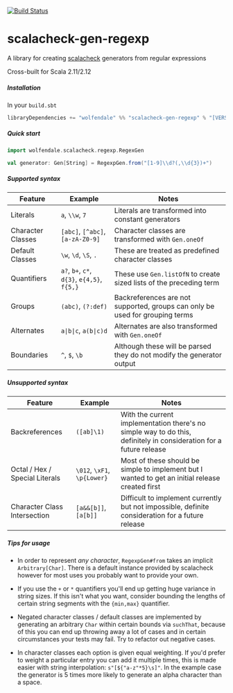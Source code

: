 [![Build Status](https://travis-ci.org/wolfendale/scalacheck-gen-regexp.svg?branch=master)](https://travis-ci.org/wolfendale/scalacheck-gen-regexp)

# scalacheck-gen-regexp

A library for creating [scalacheck](https://www.scalacheck.org/) generators from regular expressions

Cross-built for Scala 2.11/2.12

##### Installation

In your `build.sbt`
```scala
libraryDependencies += "wolfendale" %% "scalacheck-gen-regexp" % "[VERSION]"
```

##### Quick start

```scala
import wolfendale.scalacheck.regexp.RegexGen

val generator: Gen[String] = RegexpGen.from("[1-9]\\d?(,\\d{3})+")
```

##### Supported syntax

| Feature           | Example                                     | Notes                                                                        |
|-------------------|---------------------------------------------|------------------------------------------------------------------------------|
| Literals          | `a`, `\\w`, `7`                             | Literals are transformed into constant generators                            |
| Character Classes | `[abc]`, `[^abc]`, `[a-zA-Z0-9]`            | Character classes are transformed with `Gen.oneOf`                           |
| Default Classes   | `\w`, `\d`, `\S`, `.`                       | These are treated as predefined character classes                            |
| Quantifiers       | `a?`, `b+`, `c*`, `d{3}`, `e{4,5}`, `f{5,}` | These use `Gen.listOfN` to create sized lists of the preceding term          |
| Groups            | `(abc)`, `(?:def)`                          | Backreferences are not supported, groups can only be used for grouping terms |
| Alternates        | `a\|b\|c`, `a(b\|c)d`                             | Alternates are also transformed with `Gen.oneOf`                             |
| Boundaries        | `^`, `$`, `\b`                              | Although these will be parsed they do not modify the generator output        |

##### Unsupported syntax

| Feature                        | Example                     | Notes                                                                                                              |
|--------------------------------|-----------------------------|--------------------------------------------------------------------------------------------------------------------|
| Backreferences                 | `([ab]\1)`                  | With the current implementation there's no simple way to do this, definitely in consideration for a future release |
| Octal / Hex / Special Literals | `\012`, `\xF1`, `\p{Lower}` | Most of these should be simple to implement but I wanted to get an initial release created first                   |
| Character Class Intersection   | `[a&&[b]]`, `[a[b]]`        | Difficult to implement currently but not impossible, definite consideration for a future release                   |

##### Tips for usage

* In order to represent _any character_, `RegexpGen#from` takes an implicit `Arbitrary[Char]`.
There is a default instance provided by scalacheck however for most uses you probably want to
provide your own.

* If you use the `+` or `*` quantifiers you'll end up getting huge variance in string sizes.
If this isn't what you want, consider bounding the lengths of certain string segments with the
`{min,max}` quantifier.

* Negated character classes / default classes are implemented by generating an arbitrary `Char`
within certain bounds via `suchThat`, because of this you can end up throwing away a lot of 
cases and in certain circumstances your tests may fail. Try to refactor out negative cases.

* In character classes each option is given equal weighting. If you'd prefer to weight a
particular entry you can add it multiple times, this is made easier with string interpolation:
```s"[${"a-z"*5}\s]"```. In the example case the generator is 5 times more likely to generate
an alpha character than a space.
